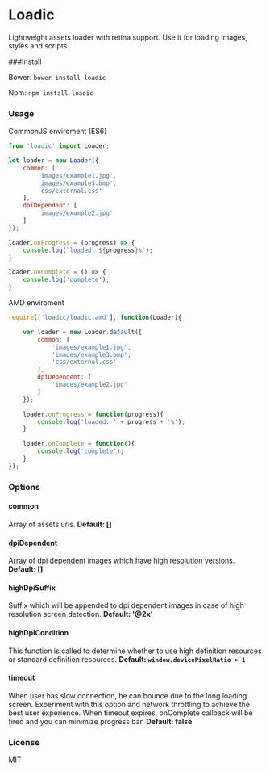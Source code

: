 Loadic
==========

Lightweight assets loader with retina support. Use it for loading images, styles and scripts.

###Install

Bower: ```bower install loadic```

Npm: ```npm install loadic```

### Usage

CommonJS enviroment (ES6)

```JavaScript
from 'loadic' import Loader;

let loader = new Loader({
    common: [
        'images/example1.jpg',
        'images/example3.bmp',
        'css/external.css'
    ],
    dpiDependent: [
        'images/example2.jpg'
    ]
});

loader.onProgress = (progress) => {
    console.log(`loaded: ${progress}%`);
}

loader.onComplete = () => {
    console.log('complete');
}

```


AMD enviroment

```JavaScript
require(['loadic/loadic.amd'], function(Loader){

    var loader = new Loader.default({
        common: [
            'images/example1.jpg',
            'images/example3.bmp',
            'css/external.css'
        ],
        dpiDependent: [
            'images/example2.jpg'
        ]
    });

    loader.onProgress = function(progress){
        console.log('loaded: ' + progress + '%');
    }

    loader.onComplete = function(){
        console.log('complete');
    }
});
```

### Options

#### common
Array of assets urls.
**Default: []**

#### dpiDependent
Array of dpi dependent images which have high resolution versions.
**Default: []**

#### highDpiSuffix
Suffix which will be appended to dpi dependent images in case of high resolution screen detection.
**Default: '@2x'**

#### highDpiCondition
This function is called to determine whether to use high definition resources or standard definition resources.
**Default: ```window.devicePixelRatio > 1```**

#### timeout
When user has slow connection, he can bounce due to the long loading screen. Experiment with this option and network throttling to achieve the best user experience. When timeout expires, onComplete callback will be fired and you can minimize progress bar.
**Default: false**

### License
MIT
